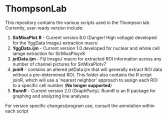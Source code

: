 # ThompsonLab

This repository contains the various scripts used in the Thompson lab. Currently, user-ready version include:

  1) **SirMixaPlot.R** - Current version 8.0 (Danger! High voltage) developed for the YggData ImageJ extraction macro
  2) **YggData.ijm** - Current version 1.0 developed for nuclear and whole cell iamge extraction for SirMixaPloyv8
  3) **jetData.ijm** - Fiji ImageJ macro for extracted ROI information across any number of channel pictures for SirMixaPlotv7
  4) **joinR** - contains an altered jetData.ijm that will generally extract ROI data without a pre-determined ROI. This folder also contains the R script joinR, which will use a 'nearest neighbor' approach to assign each ROI to a specific cell number (**No longer supported**)
  5) **RunnR** - Current version 2.0 (GraphParty). RunnR is an R package for graphing and analyzing line analyses
  
For version specific changes/program use, consult the annotation within each script
